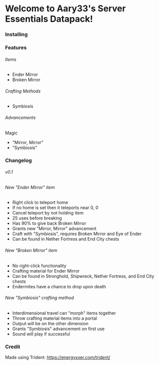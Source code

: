 # Welcome to Aary33's Server Essentials Datapack!

### Installing

### Features
###### Items
- Ender Mirror
- Broken Mirror
###### Crafting Methods
- Symbiosis
###### Advancements
Magic
- "Mirror, Mirror"
- "Symbiosis"

### Changelog
###### v0.1
###### New "Ender Mirror" item
- Right click to teleport home
- If no home is set then it teleports near 0, 0
- Cancel teleport by not holding item
- 25 uses before breaking
- Has 90% to give back Broken Mirror
- Grants new "Mirror, Mirror" advancement
- Craft with "Symbiosis", requires Broken Mirror and Eye of Ender
- Can be found in Nether Fortress and End City chests
  
###### New "Broken Mirror" item
- No right-click functionality
- Crafting material for Ender Mirror
- Can be found in Stronghold, Shipwreck, Nether Fortress, and End City chests
- Endermites have a chance to drop upon death
    
###### New "Symbiosis" crafting method
- Interdimensional travel can "morph" items together
- Throw crafting material items into a portal
- Output will be on the other dimension
- Grants "Symbiosis" advancement on first use
- Sound will play if successful

### Credit
Made using Trident: https://energyxxer.com/trident/
